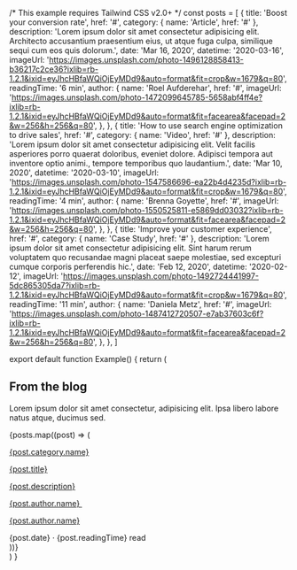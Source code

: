 /* This example requires Tailwind CSS v2.0+ */
const posts = [
  {
    title: 'Boost your conversion rate',
    href: '#',
    category: { name: 'Article', href: '#' },
    description:
      'Lorem ipsum dolor sit amet consectetur adipisicing elit. Architecto accusantium praesentium eius, ut atque fuga culpa, similique sequi cum eos quis dolorum.',
    date: 'Mar 16, 2020',
    datetime: '2020-03-16',
    imageUrl:
      'https://images.unsplash.com/photo-1496128858413-b36217c2ce36?ixlib=rb-1.2.1&ixid=eyJhcHBfaWQiOjEyMDd9&auto=format&fit=crop&w=1679&q=80',
    readingTime: '6 min',
    author: {
      name: 'Roel Aufderehar',
      href: '#',
      imageUrl:
        'https://images.unsplash.com/photo-1472099645785-5658abf4ff4e?ixlib=rb-1.2.1&ixid=eyJhcHBfaWQiOjEyMDd9&auto=format&fit=facearea&facepad=2&w=256&h=256&q=80',
    },
  },
  {
    title: 'How to use search engine optimization to drive sales',
    href: '#',
    category: { name: 'Video', href: '#' },
    description:
      'Lorem ipsum dolor sit amet consectetur adipisicing elit. Velit facilis asperiores porro quaerat doloribus, eveniet dolore. Adipisci tempora aut inventore optio animi., tempore temporibus quo laudantium.',
    date: 'Mar 10, 2020',
    datetime: '2020-03-10',
    imageUrl:
      'https://images.unsplash.com/photo-1547586696-ea22b4d4235d?ixlib=rb-1.2.1&ixid=eyJhcHBfaWQiOjEyMDd9&auto=format&fit=crop&w=1679&q=80',
    readingTime: '4 min',
    author: {
      name: 'Brenna Goyette',
      href: '#',
      imageUrl:
        'https://images.unsplash.com/photo-1550525811-e5869dd03032?ixlib=rb-1.2.1&ixid=eyJhcHBfaWQiOjEyMDd9&auto=format&fit=facearea&facepad=2&w=256&h=256&q=80',
    },
  },
  {
    title: 'Improve your customer experience',
    href: '#',
    category: { name: 'Case Study', href: '#' },
    description:
      'Lorem ipsum dolor sit amet consectetur adipisicing elit. Sint harum rerum voluptatem quo recusandae magni placeat saepe molestiae, sed excepturi cumque corporis perferendis hic.',
    date: 'Feb 12, 2020',
    datetime: '2020-02-12',
    imageUrl:
      'https://images.unsplash.com/photo-1492724441997-5dc865305da7?ixlib=rb-1.2.1&ixid=eyJhcHBfaWQiOjEyMDd9&auto=format&fit=crop&w=1679&q=80',
    readingTime: '11 min',
    author: {
      name: 'Daniela Metz',
      href: '#',
      imageUrl:
        'https://images.unsplash.com/photo-1487412720507-e7ab37603c6f?ixlib=rb-1.2.1&ixid=eyJhcHBfaWQiOjEyMDd9&auto=format&fit=facearea&facepad=2&w=256&h=256&q=80',
    },
  },
]

export default function Example() {
  return (
    <div className="relative bg-gray-50 pt-16 pb-20 px-4 sm:px-6 lg:pt-24 lg:pb-28 lg:px-8">
      <div className="absolute inset-0">
        <div className="bg-white h-1/3 sm:h-2/3" />
      </div>
      <div className="relative max-w-7xl mx-auto">
        <div className="text-center">
          <h2 className="text-3xl tracking-tight font-extrabold text-gray-900 sm:text-4xl">From the blog</h2>
          <p className="mt-3 max-w-2xl mx-auto text-xl text-gray-500 sm:mt-4">
            Lorem ipsum dolor sit amet consectetur, adipisicing elit. Ipsa libero labore natus atque, ducimus sed.
          </p>
        </div>
        <div className="mt-12 max-w-lg mx-auto grid gap-5 lg:grid-cols-3 lg:max-w-none">
          {posts.map((post) => (
            <div key={post.title} className="flex flex-col rounded-lg shadow-lg overflow-hidden">
              <div className="flex-shrink-0">
                <img className="h-48 w-full object-cover" src={post.imageUrl} alt="" />
              </div>
              <div className="flex-1 bg-white p-6 flex flex-col justify-between">
                <div className="flex-1">
                  <p className="text-sm font-medium text-indigo-600">
                    <a href={post.category.href} className="hover:underline">
                      {post.category.name}
                    </a>
                  </p>
                  <a href={post.href} className="block mt-2">
                    <p className="text-xl font-semibold text-gray-900">{post.title}</p>
                    <p className="mt-3 text-base text-gray-500">{post.description}</p>
                  </a>
                </div>
                <div className="mt-6 flex items-center">
                  <div className="flex-shrink-0">
                    <a href={post.author.href}>
                      <span className="sr-only">{post.author.name}</span>
                      <img className="h-10 w-10 rounded-full" src={post.author.imageUrl} alt="" />
                    </a>
                  </div>
                  <div className="ml-3">
                    <p className="text-sm font-medium text-gray-900">
                      <a href={post.author.href} className="hover:underline">
                        {post.author.name}
                      </a>
                    </p>
                    <div className="flex space-x-1 text-sm text-gray-500">
                      <time dateTime={post.datetime}>{post.date}</time>
                      <span aria-hidden="true">&middot;</span>
                      <span>{post.readingTime} read</span>
                    </div>
                  </div>
                </div>
              </div>
            </div>
          ))}
        </div>
      </div>
    </div>
  )
}
